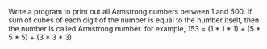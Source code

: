 Write a program to print out all Armstrong numbers between 1 and 500. If sum of cubes of each digit of the number is equal to the number itself, then the number is called Armstrong number.
for example, 153 = (1 * 1 * 1) + (5 * 5 * 5) + (3 * 3 * 3)